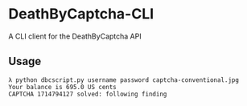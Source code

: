 # DeathByCaptcha-CLI
A CLI client for the DeathByCaptcha API

## Usage
```console
λ python dbcscript.py username password captcha-conventional.jpg
Your balance is 695.0 US cents
CAPTCHA 1714794127 solved: following finding
```
